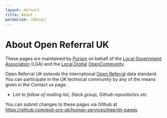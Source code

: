 ```yaml
---
layout: default
title: About
permalink: /About/
---
```

# About Open Referral UK
These pages are maintained by [Porism](https://porism.com/) on behalf of the [Local Government Association](https://www.local.gov.uk/) (LGA) and the [Local Digital](https://localdigital.gov.uk/)  [OpenCommunity](https://opencommunity.org.uk/).

Open Referral UK extends the international [Open Referral](https://openreferral.org/) data standard. You can participate in the UK technical community by any of the means given in the Contact us page.

- *List to follow of mailing list, Slack group, Github repositories etc*

You can submit changes to these pages via Github at <https://github.com/esd-org-uk/human-services/tree/gh-pages>.
